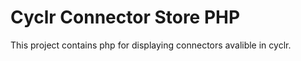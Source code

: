 Cyclr Connector Store PHP
=====

This project contains php for displaying connectors avalible in cyclr.
